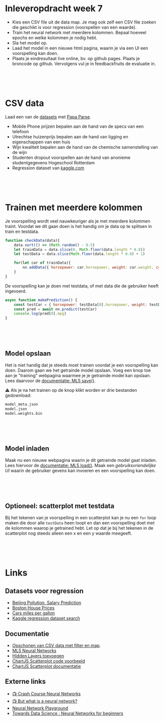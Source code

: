 
# Inleveropdracht week 7

- Kies een CSV file uit de data map. Je mag ook zelf een CSV file zoeken die geschikt is voor regression (voorspellen van een waarde).
- Train het neural network met meerdere kolommen. Bepaal hoeveel epochs en welke kolommen je nodig hebt. 
- Sla het model op.
- Laad het model in een nieuwe html pagina, waarin je via een UI een voorspelling kan doen.
- Plaats je eindresultaat live online, bv. op github pages. Plaats je broncode op github. Vervolgens vul je in feedbackfruits de evaluatie in.

<br>
<br>
<br>

# CSV data

Laad een van de [datasets]() met [Papa Parse](https://github.com/HR-CMGT/PRG08-2022-2023/blob/main/snippets/csv.md).

- Mobile Phone prijzen bepalen aan de hand van de specs van een telefoon
- Utrechtse huizenprijs bepalen aan de hand van ligging en eigenschappen van een huis
- Wijn kwaliteit bepalen aan de hand van de chemische samenstelling van de wijn
- Studenten dropout voorspellen aan de hand van anonieme studentgegevens Hogeschool Rotterdam
- Regression dataset van [kaggle.com](https://www.kaggle.com/search?q=tag%3A%22regression%22+in%3Adatasets) 

<br>
<br>
<br>

# Trainen met meerdere kolommen

Je voorspelling wordt veel nauwkeuriger als je met meerdere kolommen traint. Voordat we dit gaan doen is het handig om je data op te splitsen in train en testdata.

```javascript
function checkData(data){
    data.sort(() => (Math.random() - 0.5)
    let trainData = data.slice(0, Math.floor(data.length * 0.8))
    let testData = data.slice(Math.floor(data.length * 0.8) + 1)

    for(let car of trainData){
        nn.addData({ horsepower: car.horsepower, weight: car.weight, cylinders:car.cylinders }, { mpg: car.mpg })
    }
}
```
De voorspelling kan je doen met testdata, of met data die de gebruiker heeft ingevoerd.

```javascript
async function makePrediction() {
    const testCar = { horsepower: testData[0].horsepower, weight: testData[0].weight, cylinders:testData[0].cylinders }
    const pred = await nn.predict(testCar)
    console.log(pred[0].mpg)
}
```
<br>
<br>
<br>

## Model opslaan

Het is niet handig dat je steeds moet trainen voordat je een voorspelling kan doen. Daarom gaan we het getrainde model opslaan. Voeg een knop toe aan je "training" webpagina waarmee je je getrainde model kan opslaan. Lees daarvoor de [documentatie: ML5 save()](https://learn.ml5js.org/#/reference/neural-network?id=save).

⚠️ Als je na het trainen op de knop klikt worden er drie bestanden gedownload:
```bash
model_meta.json
model.json
model.weights.bin
```
<br>
<br>
<br>

## Model inladen

Maak nu een nieuwe webpagina waarin je dit getrainde model gaat inladen. Lees hiervoor de [documentatie: ML5 load()](https://learn.ml5js.org/#/reference/neural-network?id=load). Maak een *gebruiksvriendelijke UI* waarin de gebruiker gevens kan invoeren en een voorspelling kan doen. 

<br>
<br>
<br>

## Optioneel: scatterplot met testdata

Bij het tekenen van je voorspelling in een scatterplot kan je nu een `for` loop maken die door alle `testData` heen loopt en dan een voorspelling doet met de kolommen waarop je getrained hebt. Let op dat je bij het tekenen in de scatterplot nog steeds alleen een x en een y waarde meegeeft.

<br>
<br>
<br>

# Links

## Datasets voor regression

- [Beijing Pollution, Salary Prediction](https://www.kaggle.com/ahmettezcantekin/beginner-dataset-v2)
- [Boston House Prices](https://www.kaggle.com/vikrishnan/boston-house-prices)
- [Cars miles per gallon](https://www.kaggle.com/uciml/autompg-dataset)
- [Kaggle regression dataset search](https://www.kaggle.com/search?q=tag%3A%22regression%22+in%3Adatasets)
  

## Documentatie

- [Opschonen van CSV data met filter en map](https://github.com/HR-CMGT/PRG08-2020-2021/blob/main/snippets/csv.md).
- [ML5 Neural Networks](https://learn.ml5js.org/#/reference/neural-network)
- [Hidden Layers toevoegen](https://github.com/HR-CMGT/PRG08-2021-2022/blob/main/snippets/layers.md)
- [ChartJS Scatterplot code voorbeeld](https://github.com/HR-CMGT/PRG08-2021-2022/blob/main/snippets/scatterplot.md)
- [ChartJS Scatterplot documentatie](https://www.chartjs.org/docs/latest/charts/scatter.html)

## Externe links

- [📺 Crash Course Neural Networks](https://www.youtube.com/watch?v=JBlm4wnjNMY)
- [📺  But what is a neural network?](https://www.youtube.com/watch?v=aircAruvnKk)
- [Neural Network Playground](https://playground.tensorflow.org/)
- [Towards Data Science : Neural Networks for beginners](https://towardsdatascience.com/a-beginners-guide-to-neural-networks-d5cf7e369a13)
